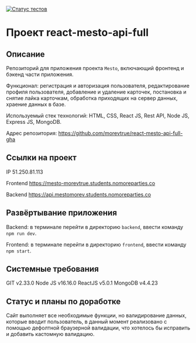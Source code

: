 [![Статус тестов](../../actions/workflows/tests.yml/badge.svg)](../../actions/workflows/tests.yml)

# Проект react-mesto-api-full

## Описание

Репозиторий для приложения проекта `Mesto`, включающий фронтенд и бэкенд части приложения.

Функционал: регистрация и авторизация пользователя, редактирование профиля пользователя, добавление и удаление карточек, постановка и снятие лайка карточкам, обработка приходящих на сервер данных, храение данных в базе.

Используемый стек технологий: HTML, CSS, React JS, Rest API, Node JS, Express JS, MongoDB.

Адрес репозитория: https://github.com/morevtrue/react-mesto-api-full-gha

## Ссылки на проект

IP 51.250.81.113

Frontend https://mesto-morevtrue.students.nomoreparties.co

Backend https://api.mestomorev.students.nomoreparties.co

## Развёртывание приложения

Backend: в терминале перейти в директорию `backend`, ввести команду `npm run dev`.

Frontend: в терминале перейти в директорию `frontend`, ввести команду `npm start`.

## Системные требования

GIT v2.33.0
Node JS v16.16.0
ReactJS v5.0.1
MongoDB v4.4.23

## Статус и планы по доработке

Сайт выполняет все необходимые функции, но валидирование данных, которые вводит пользователь, в данный момент реализовано с помощью дефолтной браузерной валидации, что хотелось бы исправить и добавить кастомную валидацию.